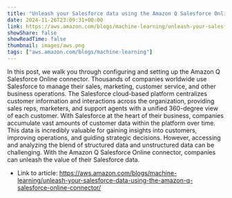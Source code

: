 ```yaml
---
title: "Unleash your Salesforce data using the Amazon Q Salesforce Online connector"
date: 2024-11-26T23:09:31+00:00
link: https://aws.amazon.com/blogs/machine-learning/unleash-your-salesforce-data-using-the-amazon-q-salesforce-online-connector/
showShare: false
showReadTime: false
thumbnail: images/aws.png
tags: ["aws.amazon.com/blogs/machine-learning"]
---
```

In this post, we walk you through configuring and setting up the Amazon Q Salesforce Online connector. Thousands of companies worldwide use Salesforce to manage their sales, marketing, customer service, and other business operations. The Salesforce cloud-based platform centralizes customer information and interactions across the organization, providing sales reps, marketers, and support agents with a unified 360-degree view of each customer. With Salesforce at the heart of their business, companies accumulate vast amounts of customer data within the platform over time. This data is incredibly valuable for gaining insights into customers, improving operations, and guiding strategic decisions. However, accessing and analyzing the blend of structured data and unstructured data can be challenging. With the Amazon Q Salesforce Online connector, companies can unleash the value of their Salesforce data.

- Link to article: https://aws.amazon.com/blogs/machine-learning/unleash-your-salesforce-data-using-the-amazon-q-salesforce-online-connector/